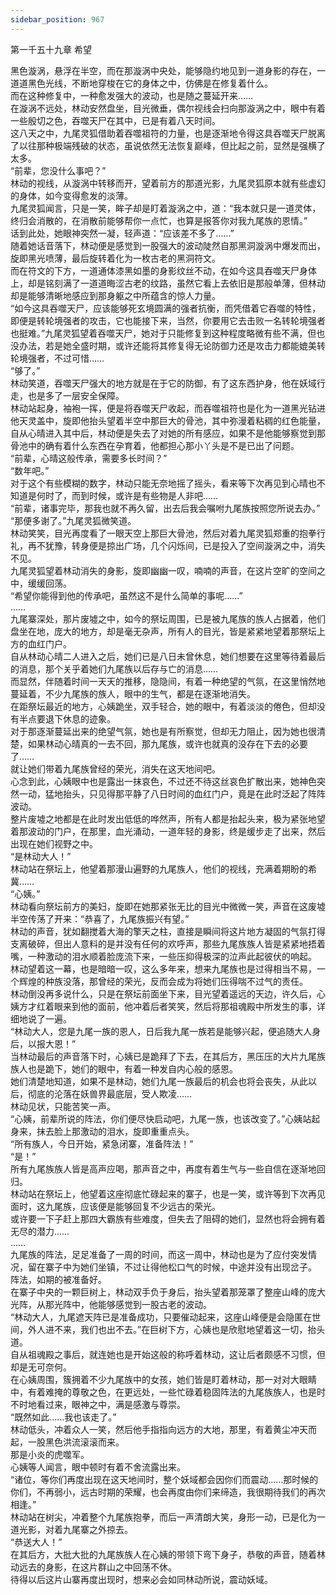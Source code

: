 ```yaml
---
sidebar_position: 967
---
```

 第一千五十九章 希望


黑色漩涡，悬浮在半空，而在那漩涡中央处，能够隐约地见到一道身影的存在，一道道黑色光线，不断地穿梭在它的身体之中，仿佛是在修复着什么。  
而在这种修复中，一种愈发强大的波动，也是随之蔓延开来……  
在漩涡不远处，林动安然盘坐，目光微垂，偶尔视线会扫向那漩涡之中，眼中有着一些殷切之色，吞噬天尸在其中，已是有着八天时间。  
这八天之中，九尾灵狐借助着吞噬祖符的力量，也是逐渐地令得这具吞噬天尸脱离了以往那种极端残破的状态，虽说依然无法恢复巅峰，但比起之前，显然是强横了太多。  
“前辈，您没什么事吧？”  
林动的视线，从漩涡中转移而开，望着前方的那道光影，九尾灵狐原本就有些虚幻的身体，如今变得愈发的淡薄。  
九尾灵狐闻言，只是一笑，眸子却是盯着漩涡之中，道：“我本就只是一道灵体，终归会消散的，在消散前能够帮你一点忙，也算是报答你对我九尾族的恩情。”  
话到此处，她眼神突然一凝，轻声道：“应该差不多了……”  
随着她话音落下，林动便是感觉到一股强大的波动陡然自那黑洞漩涡中爆发而出，旋即黑光喷薄，最后旋转着化为一枚古老的黑洞符文。  
而在符文的下方，一道通体漆黑如墨的身影纹丝不动，在如今这具吞噬天尸身体上，却是铭刻满了一道道晦涩古老的纹路，虽然它看上去依旧是那般单薄，但林动却是能够清晰地感应到那身躯之中所蕴含的惊人力量。  
“如今这具吞噬天尸，应该能够死玄境圆满的强者抗衡，而凭借着它吞噬的特性，即便是转轮境强者的攻击，它也能接下来，当然，你要用它去击败一名转轮境强者也挺难。”九尾灵狐望着吞噬天尸，她对于只能修复到这种程度略微有些不满，但也没办法，若是她全盛时期，或许还能将其修复得无论防御力还是攻击力都能媲美转轮境强者，不过可惜……  
“够了。”  
林动笑道，吞噬天尸强大的地方就是在于它的防御，有了这东西护身，他在妖域行走，也是多了一层安全保障。  
林动站起身，袖袍一挥，便是将吞噬天尸收起，而吞噬祖符也是化为一道黑光钻进他天灵盖中，旋即他抬头望着半空中那巨大的骨池，其中弥漫着粘稠的红色能量，自从心晴进入其中后，林动便是失去了对她的所有感应，如果不是他能够察觉到那骨池中的确有着什么东西在孕育着，他都担心那小丫头是不是已出了问题。  
“前辈，心晴这般传承，需要多长时间？”  
“数年吧。”  
对于这个有些模糊的数字，林动只能无奈地摇了摇头，看来等下次再见到心晴也不知道是何时了，而到时候，或许是有些物是人非吧……  
“前辈，诸事完毕，那我也就不再久留，出去后我会嘱咐九尾族按照您所说去办。”  
“那便多谢了。”九尾灵狐微笑道。  
林动笑笑，目光再度看了一眼天空上那巨大骨池，然后对着九尾灵狐郑重的抱拳行礼，再不犹豫，转身便是掠出广场，几个闪烁间，已是投入了空间漩涡之中，消失不见。  
九尾灵狐望着林动消失的身影，旋即幽幽一叹，喃喃的声音，在这片空旷的空间之中，缓缓回荡。  
“希望你能得到他的传承吧，虽然这不是什么简单的事呢……”  
……  
九尾寨深处，那片废墟之中，如今的祭坛周围，已是被九尾族的族人占据着，他们盘坐在地，庞大的地方，却是毫无杂声，所有人的目光，皆是紧紧地望着那祭坛上方的血红门户。  
自从林动心晴二人进入之后，她们已是八日未曾休息，她们想要在这里等待着最后的消息，那个关乎着她们九尾族以后存与亡的消息……  
而显然，伴随着时间一天天的推移，隐隐间，有着一种绝望的气氛，在这里悄然地蔓延着，不少九尾族的族人，眼中的生气，都是在逐渐地消失。  
在距祭坛最近的地方，心姨跪坐，双手轻合，她的眼中，有着淡淡的倦色，但却没有半点要退下休息的迹象。  
对于那逐渐蔓延出来的绝望气氛，她也是有所察觉，但却无力阻止，因为她也很清楚，如果林动心晴真的一去不回，那九尾族，或许也就真的没存在下去的必要了……  
就让她们带着九尾族曾经的荣光，消失在这天地间吧。  
心念到此，心姨眼中也是露出一抹哀色，不过还不待这丝哀色扩散出来，她神色突然一动，猛地抬头，只见得那平静了八日时间的血红门户，竟是在此时泛起了阵阵波动。  
整片废墟之地都是在此时发出低低的哗然声，所有人都是抬起头来，极为紧张地望着那波动的门户，在那里，血光涌动，一道年轻的身影，终是缓步走了出来，然后出现在她们视野之中。  
“是林动大人！”  
林动站在祭坛上，他望着那漫山遍野的九尾族人，他们的视线，充满着期盼的希冀……  
“心姨。”  
林动看向祭坛前方的美妇，旋即在她那紧张无比的目光中微微一笑，声音在这废墟半空传荡了开来：“恭喜了，九尾族振兴有望。”  
林动的声音，犹如翻搅着大海的擎天之柱，直接是瞬间将这片地方凝固的气氛打得支离破碎，但出人意料的是并没有任何的欢呼声，那些九尾族族人皆是紧紧地捂着嘴，一种激动的泪水顺着脸庞流下来，一些压抑得极深的泣声此起彼伏的响起。  
林动望着这一幕，也是暗暗一叹，这么多年来，想来九尾族也是过得相当不易，一个辉煌的种族没落，那曾经的荣光，反而会成为将她们压得喘不过气的责任。  
林动倒没再多说什么，只是在祭坛前面坐下来，目光望着遥远的天边，许久后，心姨方才红着眼来到他的面前，他冲着后者笑笑，然后将那祖魂殿中所发生的事，详细地说了一遍。  
“林动大人，您是九尾一族的恩人，日后我九尾一族若是能够兴起，便追随大人身后，以报大恩！”  
当林动最后的声音落下时，心姨已是跪拜了下去，在其后方，黑压压的大片九尾族族人也是跪下，她们的眼中，有着一种发自内心般的感恩。  
她们清楚地知道，如果不是林动，她们九尾一族最后的机会也将会丧失，从此以后，彻底的沦落在妖兽界最底层，受人欺凌……  
林动见状，只能苦笑一声。  
“心姨，前辈所说的阵法，你们便尽快启动吧，九尾一族，也该改变了。”心姨站起身来，抹去脸上那激动的泪水，旋即重重点头。  
“所有族人，今日开始，紧急闭寨，准备阵法！”  
“是！”  
所有九尾族族人皆是高声应喝，那声音之中，再度有着生气与一些自信在逐渐地回归。  
林动站在祭坛上，他望着这座彻底忙碌起来的寨子，也是一笑，或许等到下次再见面时，这九尾族，应该便是能够回复不少远古的荣光。  
或许要一下子赶上那四大霸族有些难度，但失去了阻碍的她们，显然也将会拥有着无尽的潜力……  
……  
九尾族的阵法，足足准备了一周的时间，而这一周中，林动也是为了应付突发情况，留在寨子中为她们坐镇，不过让得他松口气的时候，中途并没有出现岔子。  
阵法，如期的被准备好。  
在寨子中央的一颗巨树上，林动双手负于身后，抬头望着那笼罩了整座山峰的庞大光阵，从那光阵中，他能够感觉到一股古老的波动。  
“林动大人，九尾遮天阵已是准备成功，只要催动起来，这座山峰便是会隐匿在世间，外人进不来，我们也出不去。”在巨树下方，心姨也是欣慰地望着这一切，抬头道。  
自从祖魂殿之事后，就连她也是开始这般的称呼着林动，这让后者颇感不习惯，但却是无可奈何。  
在心姨周围，簇拥着不少九尾族中的女孩，她们皆是盯着林动，那一对对大眼睛中，有着难掩的尊敬之色，在更远处，一些忙碌着稳固阵法的九尾族族人，也是时不时地看过来，眼神之中，满是感激与尊崇。  
“既然如此……我也该走了。”  
林动低头，冲着众人一笑，然后他手指指向远方的大地，那里，有着黄尘冲天而起，一股黑色洪流滚滚而来。  
那是小炎的虎噬军。  
心姨等人闻言，眼中顿时有着不舍流露出来。  
“诸位，等你们再度出现在这天地间时，整个妖域都会因你们而震动……那时候的你们，不再弱小，远古时期的荣耀，也会再度由你们来缔造，我很期待我们的再次相逢。”  
林动站在树尖，冲着整个九尾族抱拳，而后一声清朗大笑，身形一动，已是化为一道光影，对着九尾寨之外掠去。  
“恭送大人！”  
在其后方，大批大批的九尾族族人在心姨的带领下弯下身子，恭敬的声音，随着林动远去的身影，在这片群山之中回荡不休。  
待得以后这片山寨再度出现时，想来必会如同林动所说，震动妖域。  
  
  
